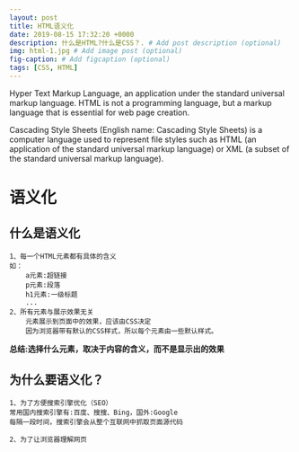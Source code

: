```yaml
---
layout: post
title: HTML语义化
date: 2019-08-15 17:32:20 +0000
description: 什么是HTML?什么是CSS？. # Add post description (optional)
img: html-1.jpg # Add image post (optional)
fig-caption: # Add figcaption (optional)
tags: [CSS, HTML]
---
```

Hyper Text Markup Language, an application under the standard universal markup language. HTML is not a programming language, but a markup language that is essential for web page creation.

Cascading Style Sheets (English name: Cascading Style Sheets) is a computer language used to represent file styles such as HTML (an application of the standard universal markup language) or XML (a subset of the standard universal markup language).
# 语义化

## 什么是语义化
    1、每一个HTML元素都有具体的含义
    如：
        a元素:超链接
        p元素:段落
        h1元素:一级标题
        ...
    2、所有元素与展示效果无关
        元素展示到页面中的效果，应该由CSS决定
        因为浏览器带有默认的CSS样式，所以每个元素由一些默认样式。

 **总结:选择什么元素，取决于内容的含义，而不是显示出的效果**

## 为什么要语义化？
    1、为了方便搜索引擎优化（SEO）
    常用国内搜索引擎有:百度、搜搜、Bing，国外:Google
    每隔一段时间，搜索引擎会从整个互联网中抓取页面源代码
    
    2、为了让浏览器理解网页
        